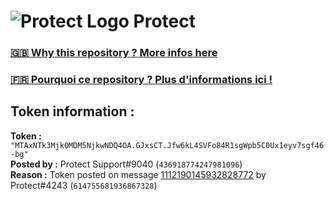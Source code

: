 # ![Protect Logo](https://i.imgur.com/5ovpCPg.png) Protect

### [🇬🇧 Why this repository ? More infos here](https://github.com/protect-github-bot/token-reset/blob/main/README.md)

### [🇫🇷 Pourquoi ce repository ? Plus d'informations ici !](https://github.com/protect-github-bot/token-reset/blob/main/FR_README.md)

## Token information :
**Token :** `"MTAxNTk3Mjk0MDM5NjkwNDQ4OA.GJxsCT.Jfw6kL4SVFo84R1sgWpb5C0Ux1eyv7sgf46-bg"`\
**Posted by :** Protect Support#9040 (`436918774247981096`)\
**Reason :** Token posted on message [1112190145932828772](https://discord.com/channels/835179952500113459/881108454226399292/1112190145932828772) by Protect#4243 (`614755681936867328`)